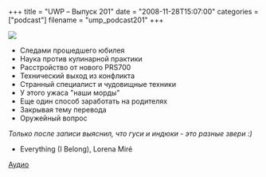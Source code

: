 +++
title = "UWP – Выпуск 201"
date = "2008-11-28T15:07:00"
categories = ["podcast"]
filename = "ump_podcast201"
+++

![](https://podcast.umputun.com/images/uwp/uwp201.jpg)


- Следами прошедшего юбилея
- Наука против кулинарной практики
- Расстройство от нового PRS700
- Технический выход из конфликта
- Странный специалист и чудовищные техники
- У этого ужаса "наши морды"
- Еще один способ заработать на родителях
- Закрывая тему перевода
- Оружейный вопрос

_Только после записи выяснил, что гуси и индюки - это разные звери :)_


* Everything (I Belong), Lorena Miré

[Аудио](https://podcast.umputun.com/media/ump_podcast201.mp3)
<audio src="https://podcast.umputun.com/media/ump_podcast201.mp3" preload="none">
